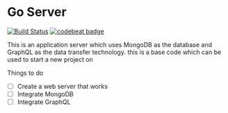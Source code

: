 # Go Server

[![Build Status](https://travis-ci.org/rusith/go-server.svg?branch=develop)](https://travis-ci.org/rusith/go-server)
[![codebeat badge](https://codebeat.co/badges/eb6f2b62-3990-45f8-b71f-7a633bdc6fae)](https://codebeat.co/projects/github-com-rusith-go-server-develop)


This is an application server which uses MongoDB as the database and GraphQL as the data transfer technology. this is a base code which can be used to start a new project on

Things to do

- [ ] Create a web server that works
- [ ] Integrate MongoDB
- [ ] Integrate GraphQL